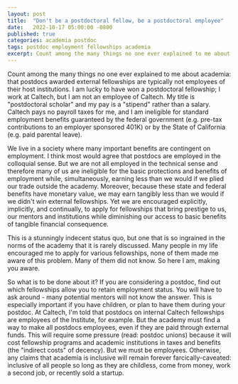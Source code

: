 ```yaml
---
layout: post
title:  "Don't be a postdoctoral fellow, be a postdoctoral employee"
date:   2022-10-17 05:00:00 -0800
published: true
categories: academia postdoc
tags: postdoc employment fellowships academia
excerpt: Count among the many things no one ever explained to me about academia: that postdocs awarded fellowships are often not employees of their host institutions.
---
```


Count among the many things no one ever explained to me about academia: that postdocs awarded external fellowships are typically not employees of their host institutions. I am lucky to have won a postdoctoral fellowship; I work at Caltech, but I am not an employee of Caltech. My title is "postdoctoral scholar" and my pay is a "stipend" rather than a salary. Caltech pays no payroll taxes for me, and I am ineligible for standard employment benefits guaranteed by the federal government (e.g. pre-tax contributions to an employer sponsored 401K) or by the State of California (e.g. paid parental leave). 

We live in a society where many important benefits are contingent on employment. I think most would agree that postdocs are employed in the colloquial sense. But we are not all employed in the technical sense and therefore many of us are ineligible for the basic protections and benefits of employment while, simultaneously, earning less than we would if we plied our trade outside the academy. Moreover, because these state and federal benefits have monetary value, we may earn tangibly less than we would if we didn't win external fellowships. Yet we are encouraged explicitly, implicitly, and continually, to apply for fellowships that bring prestige to us, our mentors and institutions while diminishing our access to basic benefits of tangible financial consequence.

This is a stunningly indecent status quo, but one that is so ingrained in the norms of the academy that it is rarely discussed. Many people in my life encouraged me to apply for various fellowships, none of them made me aware of this problem. Many of them did not know. So here I am, making you aware. 

So what is to be done about it? If you are considering a postdoc, find out which fellowships allow you to retain employment status. You will have to ask around - many potential mentors will not know the answer. This is especially important if you have children, or plan to have them during your postdoc. At Caltech, I'm told that postdocs on internal Caltech fellowships are employees of the Institute, for example. But the academy must find a way to make all postdocs employees, even if they are paid through external funds. This will require some pressure (read: postdoc unions) because it will cost fellowship programs and academic institutions in taxes and benefits (the "indirect costs" of decency). But we must be employees. Otherwise, any claims that academia is inclusive will remain forever farcically-caveated: inclusive of all people so long as they are childless, come from money, work a second job, or recently sold a startup. 